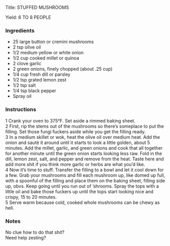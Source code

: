 <!DOCTYPE HTML PUBLIC "-//W3C//DTD HTML 4.0 Transitional//EN">
<html>
  <head>
  <title>STUFFED MUSHROOMS</title><link rel='stylesheet' href='style.css' type='text/css'><meta http-equiv="Content-Style-Stype" content="text/css">
     <meta http-equiv="Content-Type" content="text/html;charset=utf-8">
     </head><body><div class="recipe" itemscope itemtype="http://schema.org/Recipe"><div class='header'><p class="title"><span class="label">Title:</span> <span itemprop="name">STUFFED MUSHROOMS</span></p>
<p class="yields"><span class="label">Yield:</span> <span itemprop="recipeYield">6 TO 8 PEOPLE</span></p>
</div><div class="ing"><h3>Ingredients</h3><ul class="ing"><li class="ing" itemprop="ingredients">25 large button or cremini mushrooms </li>
<li class="ing" itemprop="ingredients">2 tsp olive oil </li>
<li class="ing" itemprop="ingredients">1/2 medium yellow or white onion </li>
<li class="ing" itemprop="ingredients">1/2 cup cooked millet or quinoa </li>
<li class="ing" itemprop="ingredients">2 clove garlic </li>
<li class="ing" itemprop="ingredients">2 green onions, finely chopped (about .25 cup) </li>
<li class="ing" itemprop="ingredients">1/4 cup fresh dill or parsley </li>
<li class="ing" itemprop="ingredients">1/2 tsp grated lemon zest </li>
<li class="ing" itemprop="ingredients">1/2 tsp salt </li>
<li class="ing" itemprop="ingredients">1/4 tsp black pepper </li>
<li class="ing" itemprop="ingredients">Spray oil </li>
</ul>
</div>
<div class="instructions"><h3 class="Instructions">Instructions</h3><div itemprop="recipeInstructions"><p>1 Crank your oven to 375°F. Set aside a rimmed baking sheet.<br>2 First, rip the stems out of the mushrooms so there’s someplace to put the filling. Set those fungi fuckers aside while you get the filling ready.<br>3 In a medium skillet or wok, heat the olive oil over medium heat. Add the onion and sauté it around until it starts to look a little golden, about 5 minutes. Add the millet, garlic, and green onions and cook that all together for another minute until the green onion starts looking less raw. Fold in the dill, lemon zest, salt, and pepper and remove from the heat. Taste here and add more shit if you think more garlic or herbs are what you’d like.<br>4 Now it’s time to stuff. Transfer the filling to a bowl and let it cool down for a few. Grab your mushrooms and fill each mushroom up, like domed up full, with a spoonful of the filling and place them on the baking sheet, filling side up, obvs. Keep going until you run out of ’shrooms. Spray the tops with a little oil and bake those fuckers up until the tops start looking nice and crispy, 15 to 20 minutes.<br>5 Serve warm because cold, cooked whole mushrooms can be chewy as hell.</p></div></div><div class="modifications"><h3 class="Notes">Notes</h3><p>No clue how to do that shit?<br> Need help zesting?</p></div></div>

</body>
</html>